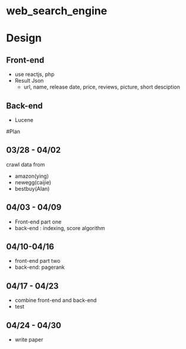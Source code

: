 # web_search_engine

# Design
## Front-end
  * use reactjs, php
  * Result Json
     * url, name, release date, price, reviews, picture, short desciption
     
## Back-end
  * Lucene

#Plan
## 03/28 - 04/02 
  crawl data from 
  * amazon(ying)
  * newegg(caijie)
  * bestbuy(Alan)
  
## 04/03 - 04/09 
  * Front-end part one
  * back-end : indexing, score algorithm
  
## 04/10-04/16
  * front-end part two
  * back-end: pagerank
  
## 04/17 - 04/23
  * combine front-end and back-end
  * test
  
## 04/24 - 04/30
  * write paper
  
  

